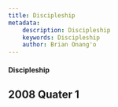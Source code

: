 ```yaml
---
title: Discipleship
metadata:
    description: Discipleship
    keywords: Discipleship
    author: Brian Onang'o
---
```


#### Discipleship

## 2008 Quater 1
